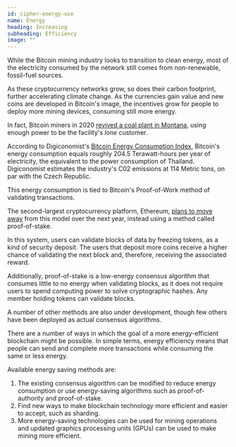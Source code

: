```yaml
---
id: cipher-energy-use
name: Energy
heading: Increasing
subheading: Efficiency
image: ""
---
```


While the Bitcoin mining industry looks to transition to clean energy, most of the electricity consumed by the network still comes from non-renewable, fossil-fuel sources.

As these cryptocurrency networks grow, so does their carbon footprint, further accelerating climate change. As the currencies gain value and new coins are developed in Bitcoin's image, the incentives grow for people to deploy more mining devices, consuming still more energy.

In fact, Bitcoin miners in 2020 [revived a coal plant in Montana](https://www.theguardian.com/technology/2022/feb/18/bitcoin-miners-revive-fossil-fuel-plant-co2-emissions-soared), using enough power to be the facility's _lone_ customer.

According to Digiconomist's [Bitcoin Energy Consumption Index](https://digiconomist.net/bitcoin-energy-consumption/), Bitcoin's energy consumption equals roughly 204.5 Terawatt-hours per year of electricity, the equivalent to the power consumption of Thailand. Digiconomist estimates the industry's C02 emissions at 114 Metric tons, on par with the Czech Republic.

This energy consumption is tied to Bitcoin's Proof-of-Work method of validating transactions.

The second-largest cryptocurrency platform, Ethereum, [plans to move away](https://ethereum.org/en/developers/docs/consensus-mechanisms/pow/) from this model over the next year, instead using a method called proof-of-stake.

In this system, users can validate blocks of data by freezing tokens, as a kind of security deposit. The users that deposit more coins receive a higher chance of validating the next block and, therefore, receiving the associated reward.

Additionally, proof-of-stake is a low-energy consensus algorithm that consumes little to no energy when validating blocks, as it does not require users to spend computing power to solve cryptographic hashes. Any member holding tokens can validate blocks.

A number of other methods are also under development, though few others have been deployed as actual consensus algorithms.

There are a number of ways in which the goal of a more energy-efficient blockchain might be possible. In simple terms, energy efficiency means that people can send and complete more transactions while consuming the same or less energy.

Available energy saving methods are:
1. The existing consensus algorithm can be modified to reduce energy consumption or use energy-saving algorithms such as proof-of-authority and proof-of-stake.
2. Find new ways to make blockchain technology more efficient and easier to accept, such as sharding.
3. More energy-saving technologies can be used for mining operations and updated graphics processing units (GPUs) can be used to make mining more efficient.
